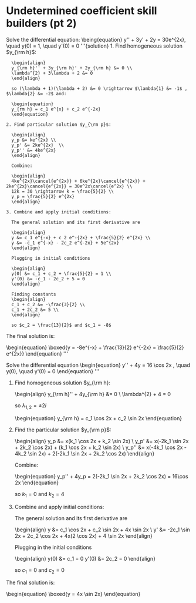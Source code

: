 # Undetermined coefficient skill builders (pt 2)
  Solve the differential equation:
    \being{equation}
    y'' + 3y' + 2y = 30e^{2x}, \quad y(0) = 1, \quad y'(0) = 0
    '''{solution}
    1. Find homogeneous solution $y_{\rm h}$:

      \begin{align}
      y_{\rm h}'' + 3y_{\rm h}' + 2y_{\rm h} &= 0 \\
      \lambda^{2} + 3\lambda + 2 &= 0
      \end{align}

      so (\lambda + 1)(\lambda + 2) &= 0 \rightarrow $\lambda{1} &= -1$ , $\lambda{2} &= -2$ and:

      \begin{equation}
      y_{rm h} = c_1 e^{x} + c_2 e^{-2x}
      \end{equation}

    2. Find particular solution $y_{\rm p}$:

      \begin{align}
      y_p &= ke^{2x} \\
      y_p' &= 2ke^{2x}  \\
      y_p'' &= 4ke^{2x}  
      \end{align}

      Combine:

      \begin{align}
      4ke^{2x}\cancel{e^{2x}} + 6ke^{2x}\cancel{e^{2x}} + 2ke^{2x}\cancel{e^{2x}} = 30e^2x\cancel{e^2x} \\
      12k = 30 \rightarrow k = \frac{5}{2} \\
      y_p = \frac{5}{2} e^{2x}
      \end{align}

    3. Combine and apply initial conditions:

      The general solution and its first derivative are

      \begin{align}
      y &= c_1 e^{-x} + c_2 e^-{2x} + \frac{5}{2} e^{2x} \\
      y &= -c_1 e^{-x} - 2c_2 e^{-2x} + 5e^{2x}
      \end{align}

      Plugging in initial conditions

      \begin{align} 
      y(0) &= c_1 + c_2 + \frac{5}{2} = 1 \\ 
      y'(0) &= -c_1 - 2c_2 + 5 = 0
      \end{align}
    
      Finding constants
      \begin{align}
      c_1 + c_2 &= -\frac{3}{2} \\
      c_1 + 2c_2 &= 5 \\ 
      \end{align}

      so $c_2 = \frac{13}{2}$ and $c_1 = -8$

The final solution is:

\begin{equation}
\boxed{y = -8e^{-x} + \frac{13}{2} e^{-2x} = \frac{5}{2} e^{2x}}
\end{equation}
''' 

  Solve the differential equation
  \begin{equation}
  y'' + 4y = 16 \cos 2x , \quad y(0), \quad y'(0) = 0
  \end{equation}
  '''
  1. Find homogeneous solution $y_{\rm h}:

     \begin{align}
     y_{\rm h}'' + 4y_{\rm h} &= 0 \\
     \lambda^{2} + 4 = 0 
     
     so $\lambda_{1,2} = \pm 2i$

     \begin{equation}
     y_{\rm h} = c_1 \cos 2x + c_2 \sin 2x
     \end{equation}
 2. Find the particular solution $y_{\rm p}$:
    
    \begin{align}
    y_p &= x(k_1 \cos 2x + k_2 \sin 2x) \\
    y_p' &= x(-2k_1 \sin 2x + 2k_2 \cos 2x)  + (k_1 \cos 2x + k_2 \sin 2x) \\
    y_p'' &= x(-4k_1 \cos 2x - 4k_2 \sin 2x) + 2(-2k_1 \sin 2x + 2k_2 \cos 2x) 
    \end{align}

    Combine:

    \begin{equation}
    y_p'' + 4y_p = 2(-2k_1 \sin 2x + 2k_2 \cos 2x) = 16\cos 2x
    \end{equation}

    so $k_1 = 0$ and $k_2 = 4$

3. Combine and apply initial conditions:

   The general solution and its first derivative are

   \begin{align}
   y &= c_1 \cos 2x + c_2 \sin 2x + 4x \sin 2x \\
   y' &= -2c_1 \sin 2x + 2c_2 \cos 2x + 4x(2 \cos 2x) + 4 \sin 2x
   \end{align}

   Plugging in the initial conditions

   \begin{align}
   y(0) &= c_1 = 0
   y'(0) &= 2c_2 = 0
   \end{align}

   so $c_1 = 0$ and $c_2 = 0$

The final solution is:

\begin{equation}
\boxed{y = 4x \sin 2x}
\end{equation}



